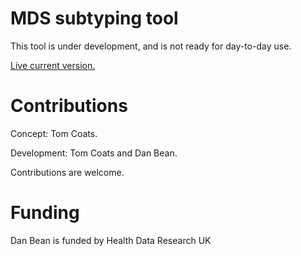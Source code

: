 # MDS subtyping tool
This tool is under development, and is not ready for day-to-day use. 

[Live current version.](https://dbeanm.github.io/MDS-app/)


# Contributions
Concept: Tom Coats.

Development: Tom Coats and Dan Bean.

Contributions are welcome.

# Funding
Dan Bean is funded by Health Data Research UK
